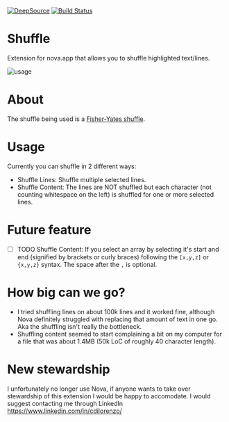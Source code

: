 [![DeepSource](https://deepsource.io/gh/chrisdl/nova-shuffle.svg/?label=active+issues&show_trend=true)](https://deepsource.io/gh/chrisdl/nova-shuffle/?ref=repository-badge)
[![Build Status](https://app.travis-ci.com/chrisdl/nova-shuffle.svg?token=bUDxiVPUfnhYoaB66vZq&branch=master)](https://app.travis-ci.com/github/chrisdl/nova-shuffle)

# Shuffle

Extension for nova.app that allows you to shuffle highlighted text/lines.

![usage](https://raw.githubusercontent.com/chrisdl/nova-shuffle/master/SHFL.gif)

# About

The shuffle being used is a [Fisher-Yates shuffle](https://bost.ocks.org/mike/shuffle/).

# Usage

Currently you can shuffle in 2 different ways:

  - Shuffle Lines: Shuffle multiple selected lines.
  - Shuffle Content: The lines are NOT shuffled but each character (not counting whitespace on the left) is shuffled for one or more selected lines.

# Future feature

  - [ ] TODO Shuffle Content: If you select an array by selecting it's start and end (signified by brackets or curly braces) following the `[x,y,z]` or `{x,y,z}` syntax. The space after the `,` is optional.

# How big can we go?

 - I tried shuffling lines on about 100k lines and it worked fine, although Nova definitely struggled with replacing that amount of text in one go. Aka the shuffling isn't really the bottleneck.
 - Shuffling content seemed to start complaining a bit on my computer for a file that was about 1.4MB (50k LoC of roughly 40 character length).

# New stewardship

I unfortunately no longer use Nova, if anyone wants to take over stewardship of this extension I would be happy to accomodate. I would suggest contacting me through LinkedIn https://www.linkedin.com/in/cdilorenzo/
